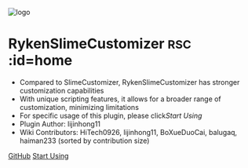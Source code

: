 <!-- _coverpage.md -->

![logo](https://cdn.jsdelivr.net/gh/SlimefunReloadingProject/RykenSlimeCustomizer-Wiki@master/images/logo.svg)

# RykenSlimeCustomizer <small>RSC</small> :id=home

* Compared to SlimeCustomizer, RykenSlimeCustomizer has stronger customization capabilities
* With unique scripting features, it allows for a broader range of customization, minimizing limitations
* For specific usage of this plugin, please click*Start Using*
* Plugin Author: lijinhong11
* Wiki Contributors: HiTech0926, lijinhong11, BoXueDuoCai, balugaq, haiman233 (sorted by contribution size)

[GitHub](https://github.com/SlimefunReloadingProject/RykenSlimeCustomizer)
[Start Using](README)